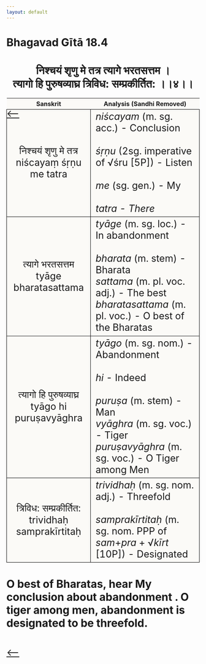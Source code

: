 ```yaml
---
layout: default
---
```

<!---
Text can be **bold**, _italic_, or ~~strikethrough~~.

[Link to another page](./another-page.html)

There should be whitespace between paragraphs.

There should be whitespace between paragraphs. We recommend including a README, or a file with information about your project.
--->

# Bhagavad Gītā 18.4

<style>
table {
  border-collapse: collapse;
  border-style: hidden;
}
th {
  background: #FBFAF7;
}
td {
  font-size: 25px;
  background: #FBFAF7;
  border: 1px solid black;
}
div.move {
  font-size: 25px;
}
</style>

<h1 style="text-align:center">
निश्चयं शृणु मे तत्र त्यागे भरतसत्तम । <br>
त्यागो हि पुरुषव्याघ्र त्रिविध: सम्प्रकीर्तित: ।।४।।
</h1>
<div class="move" style="position:relative;min-width:960px">
 <p style="position: absolute;left:0;top:0"><a href="./v18-3.html">⟵</a></p>
</div>
<div class="move" style="position:relative;min-width:960px">
 <p style="position: absolute;right:0;top:0"><a href="./v18-5.html">⟶</a></p>
</div>

| Sanskrit | Analysis (Sandhi Removed) |
|:-:|-|
|  निश्चयं शृणु मे तत्र<br>niścayaṃ śṛṇu me tatra  | <em>niścayam</em> (m. sg. acc.) - Conclusion<br><br><em>śṛṇu</em> (2sg. imperative of √śru [5P]) - Listen <br><br><em>me</em> (sg. gen.) - My<br><br><em>tatra<em> - There  |
| त्यागे भरतसत्तम<br>tyāge bharatasattama | <em>tyāge</em> (m. sg. loc.) - In abandonment<br><br><em>bharata</em> (m. stem) - Bharata<br><em>sattama</em> (m. pl. voc. adj.) - The best<br><em>bharatasattama</em> (m. pl. voc.) - O best of the Bharatas |
|  त्यागो हि पुरुषव्याघ्र<br>tyāgo hi puruṣavyāghra | <em>tyāgo</em> (m. sg. nom.) - Abandonment<br><br><em>hi</em> - Indeed<br><br><em>puruṣa</em> (m. stem) - Man<br><em>vyāghra</em> (m. sg. voc.) - Tiger<br><em>puruṣavyāghra</em> (m. sg. voc.) - O Tiger among Men |
| त्रिविध: सम्प्रकीर्तित:<br>trividhaḥ samprakīrtitaḥ | <em>trividhaḥ</em> (m. sg. nom. adj.) - Threefold<br><br><em>samprakīrtitaḥ</em> (m. sg. nom. PPP of <em>sam</em>+<em>pra</em> + √<em>kīrt</em> [10P]) - Designated |

<h1>
O best of Bharatas, hear My conclusion about abandonment . O tiger among men,
abandonment is designated to be threefold.
</h1>
<div class="move" style="position:relative;min-width:960px">
 <p style="position: absolute;left:0;top:0"><a href="./v18-3.html">⟵</a></p>
</div>
<div class="move" style="position:relative;min-width:960px">
 <p style="position: absolute;right:0;top:0"><a href="./v18-5.html">⟶</a></p>
</div>
